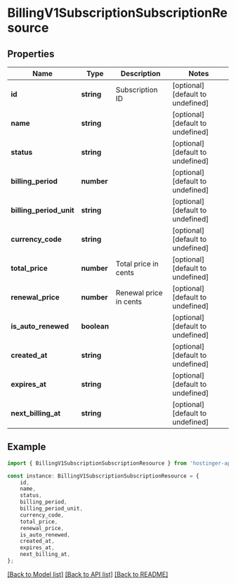 # BillingV1SubscriptionSubscriptionResource


## Properties

Name | Type | Description | Notes
------------ | ------------- | ------------- | -------------
**id** | **string** | Subscription ID | [optional] [default to undefined]
**name** | **string** |  | [optional] [default to undefined]
**status** | **string** |  | [optional] [default to undefined]
**billing_period** | **number** |  | [optional] [default to undefined]
**billing_period_unit** | **string** |  | [optional] [default to undefined]
**currency_code** | **string** |  | [optional] [default to undefined]
**total_price** | **number** | Total price in cents | [optional] [default to undefined]
**renewal_price** | **number** | Renewal price in cents | [optional] [default to undefined]
**is_auto_renewed** | **boolean** |  | [optional] [default to undefined]
**created_at** | **string** |  | [optional] [default to undefined]
**expires_at** | **string** |  | [optional] [default to undefined]
**next_billing_at** | **string** |  | [optional] [default to undefined]

## Example

```typescript
import { BillingV1SubscriptionSubscriptionResource } from 'hostinger-api-sdk';

const instance: BillingV1SubscriptionSubscriptionResource = {
    id,
    name,
    status,
    billing_period,
    billing_period_unit,
    currency_code,
    total_price,
    renewal_price,
    is_auto_renewed,
    created_at,
    expires_at,
    next_billing_at,
};
```

[[Back to Model list]](../README.md#documentation-for-models) [[Back to API list]](../README.md#documentation-for-api-endpoints) [[Back to README]](../README.md)
